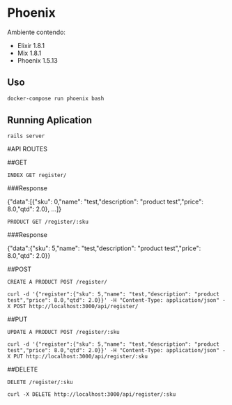 # Phoenix

Ambiente contendo:
- Elixir 1.8.1
- Mix 1.8.1
- Phoenix 1.5.13

## Uso

```bash
docker-compose run phoenix bash
```
## Running Aplication
```
rails server
```

#API ROUTES

##GET

`INDEX GET register/`

###Response

{"data":[{"sku": 0,"name": "test,"description": "product test","price": 8.0,"qtd": 2.0}, ...]}
	
`PRODUCT GET /register/:sku`

###Response
	
{"data":{"sku": 5,"name": "test,"description": "product test","price": 8.0,"qtd": 2.0}}
		  
##POST  

`CREATE A PRODUCT POST /register/`
```
curl -d '{"register":{"sku": 5,"name": "test,"description": "product test","price": 8.0,"qtd": 2.0}}' -H "Content-Type: application/json" -X POST http://localhost:3000/api/register/
```
    	
##PUT

`UPDATE A PRODUCT POST /register/:sku`
```
curl -d '{"register":{"sku": 5,"name": "test,"description": "product test","price": 8.0,"qtd": 2.0}}' -H "Content-Type: application/json" -X PUT http://localhost:3000/api/register/:sku
```
	    
##DELETE

`DELETE /register/:sku`
```
curl -X DELETE http://localhost:3000/api/register/:sku
```


	
